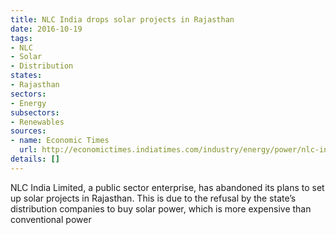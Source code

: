 ```yaml
---
title: NLC India drops solar projects in Rajasthan
date: 2016-10-19
tags:
- NLC
- Solar
- Distribution
states:
- Rajasthan
sectors:
- Energy
subsectors:
- Renewables
sources:
- name: Economic Times
  url: http://economictimes.indiatimes.com/industry/energy/power/nlc-india-abandons-solar-project-plans-in-rajasthan/articleshow/54771067.cms
details: []
---
```


NLC India Limited, a public sector enterprise, has abandoned its plans to set up solar projects in Rajasthan. This is due to the refusal by the state’s distribution companies to buy solar power, which is more expensive than conventional power
